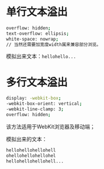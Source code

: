 # 单行文本溢出

```bash
overflow: hidden;
text-overflow: ellipsis;
white-space: nowrap;
// 当然还需要加宽度width属来兼容部分浏览。
```

模拟出来文本：`hellohello...`

# 多行文本溢出

```bash
display: -webkit-box;
-webkit-box-orient: vertical;
-webkit-line-clamp: 3;
overflow: hidden;
```

该方法适用于WebKit浏览器及移动端；

模拟出来的文本：
```bash
hellohellohellohell
ohellohellohellohel
hellohellohellohell...
```
